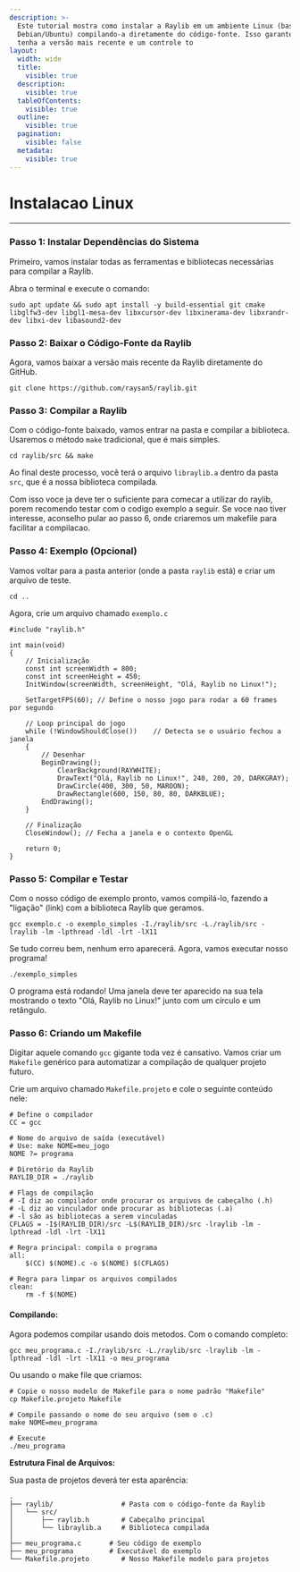 ```yaml
---
description: >-
  Este tutorial mostra como instalar a Raylib em um ambiente Linux (baseado em
  Debian/Ubuntu) compilando-a diretamente do código-fonte. Isso garante que você
  tenha a versão mais recente e um controle to
layout:
  width: wide
  title:
    visible: true
  description:
    visible: true
  tableOfContents:
    visible: true
  outline:
    visible: true
  pagination:
    visible: false
  metadata:
    visible: true
---
```


# Instalacao Linux

***

### Passo 1: Instalar Dependências do Sistema

Primeiro, vamos instalar todas as ferramentas e bibliotecas necessárias para compilar a Raylib.

Abra o terminal e execute o comando:

```
sudo apt update && sudo apt install -y build-essential git cmake libglfw3-dev libgl1-mesa-dev libxcursor-dev libxinerama-dev libxrandr-dev libxi-dev libasound2-dev
```

### Passo 2: Baixar o Código-Fonte da Raylib

Agora, vamos baixar a versão mais recente da Raylib diretamente do GitHub.

```
git clone https://github.com/raysan5/raylib.git
```

### Passo 3: Compilar a Raylib

Com o código-fonte baixado, vamos entrar na pasta e compilar a biblioteca. Usaremos o método `make` tradicional, que é mais simples.

```
cd raylib/src && make
```

Ao final deste processo, você terá o arquivo `libraylib.a` dentro da pasta `src`, que é a nossa biblioteca compilada.

Com isso voce ja deve ter o suficiente para comecar a utilizar do raylib, porem recomendo testar com o codigo exemplo a seguir. Se voce nao tiver interesse, aconselho pular ao passo 6, onde criaremos um makefile para facilitar a compilacao.

### Passo 4: Exemplo (Opcional)

Vamos voltar para a pasta anterior (onde a pasta `raylib` está) e criar um arquivo de teste.

```
cd ..
```

Agora, crie um arquivo chamado `exemplo.c`

```
#include "raylib.h"

int main(void)
{
    // Inicialização
    const int screenWidth = 800;
    const int screenHeight = 450;
    InitWindow(screenWidth, screenHeight, "Olá, Raylib no Linux!");

    SetTargetFPS(60); // Define o nosso jogo para rodar a 60 frames por segundo

    // Loop principal do jogo
    while (!WindowShouldClose())    // Detecta se o usuário fechou a janela
    {
        // Desenhar
        BeginDrawing();
            ClearBackground(RAYWHITE);
            DrawText("Olá, Raylib no Linux!", 240, 200, 20, DARKGRAY);
            DrawCircle(400, 300, 50, MAROON);
            DrawRectangle(600, 150, 80, 80, DARKBLUE);
        EndDrawing();
    }

    // Finalização
    CloseWindow(); // Fecha a janela e o contexto OpenGL

    return 0;
}
```

### Passo 5: Compilar e Testar

Com o nosso código de exemplo pronto, vamos compilá-lo, fazendo a "ligação" (link) com a biblioteca Raylib que geramos.

```
gcc exemplo.c -o exemplo_simples -I./raylib/src -L./raylib/src -lraylib -lm -lpthread -ldl -lrt -lX11
```

Se tudo correu bem, nenhum erro aparecerá. Agora, vamos executar nosso programa!

```
./exemplo_simples
```

O programa está rodando! Uma janela deve ter aparecido na sua tela mostrando o texto "Olá, Raylib no Linux!" junto com um círculo e um retângulo.

### Passo 6: Criando um Makefile

Digitar aquele comando `gcc` gigante toda vez é cansativo. Vamos criar um `Makefile` genérico para automatizar a compilação de qualquer projeto futuro.

Crie um arquivo chamado `Makefile.projeto` e cole o seguinte conteúdo nele:

```
# Define o compilador
CC = gcc

# Nome do arquivo de saída (executável)
# Use: make NOME=meu_jogo
NOME ?= programa

# Diretório da Raylib
RAYLIB_DIR = ./raylib

# Flags de compilação
# -I diz ao compilador onde procurar os arquivos de cabeçalho (.h)
# -L diz ao vinculador onde procurar as bibliotecas (.a)
# -l são as bibliotecas a serem vinculadas
CFLAGS = -I$(RAYLIB_DIR)/src -L$(RAYLIB_DIR)/src -lraylib -lm -lpthread -ldl -lrt -lX11

# Regra principal: compila o programa
all:
	$(CC) $(NOME).c -o $(NOME) $(CFLAGS)

# Regra para limpar os arquivos compilados
clean:
	rm -f $(NOME)
```

#### Compilando:

Agora podemos compilar usando dois metodos. Com o comando completo:

```
gcc meu_programa.c -I./raylib/src -L./raylib/src -lraylib -lm -lpthread -ldl -lrt -lX11 -o meu_programa
```

Ou usando o make file que criamos:

```
# Copie o nosso modelo de Makefile para o nome padrão "Makefile"
cp Makefile.projeto Makefile

# Compile passando o nome do seu arquivo (sem o .c)
make NOME=meu_programa

# Execute
./meu_programa
```

**Estrutura Final de Arquivos:**

Sua pasta de projetos deverá ter esta aparência:

```
.
├── raylib/                 # Pasta com o código-fonte da Raylib
│   └── src/
│       ├── raylib.h        # Cabeçalho principal
│       └── libraylib.a     # Biblioteca compilada
│
├── meu_programa.c       # Seu código de exemplo
├── meu_programa         # Executável do exemplo
└── Makefile.projeto        # Nosso Makefile modelo para projetos
```

